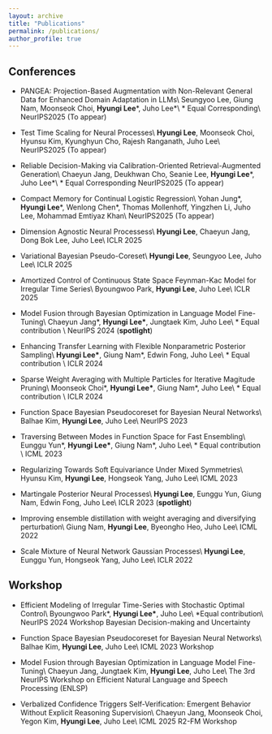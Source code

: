 ```yaml
---
layout: archive
title: "Publications"
permalink: /publications/
author_profile: true
---
```



## Conferences
- PANGEA: Projection-Based Augmentation with Non-Relevant General Data for Enhanced Domain Adaptation in LLMs\\
Seungyoo Lee, Giung Nam, Moonseok Choi, **Hyungi Lee**\*, Juho Lee\*\\
\* Equal Corresponding\\
NeurIPS2025 (To appear)

- Test Time Scaling for Neural Processes\\
**Hyungi Lee**, Moonseok Choi, Hyunsu Kim, Kyunghyun Cho, Rajesh Ranganath, Juho Lee\\
NeurIPS2025 (To appear)

- Reliable Decision-Making via Calibration-Oriented Retrieval-Augmented Generation\\
Chaeyun Jang, Deukhwan Cho, Seanie Lee, **Hyungi Lee**\*, Juho Lee\*\\
\* Equal Corresponding
NeurIPS2025 (To appear)

- Compact Memory for Continual Logistic Regression\\
Yohan Jung\*, **Hyungi Lee**\*, Wenlong Chen\*, Thomas Mollenhoff, Yingzhen Li, Juho Lee, Mohammad Emtiyaz Khan\\
NeurIPS2025 (To appear)

- Dimension Agnostic Neural Processess\\
**Hyungi Lee**, Chaeyun Jang, Dong Bok Lee, Juho Lee\\
ICLR 2025

- Variational Bayesian Pseudo-Coreset\\
**Hyungi Lee**, Seungyoo Lee, Juho Lee\\
ICLR 2025

- Amortized Control of Continuous State Space Feynman-Kac Model for Irregular Time Series\\
Byoungwoo Park, **Hyungi Lee**, Juho Lee\\
ICLR 2025

- Model Fusion through Bayesian Optimization in Language Model Fine-Tuning\\
Chaeyun Jang\*, **Hyungi Lee\***, Jungtaek Kim, Juho Lee\\
\* Equal contribution \\
NeurIPS 2024 (**spotlight**)

- Enhancing Transfer Learning with Flexible Nonparametric Posterior Sampling\\
**Hyungi Lee\***, Giung Nam\*, Edwin Fong, Juho Lee\\
\* Equal contribution \\
ICLR 2024

- Sparse Weight Averaging with Multiple Particles for Iterative Magitude Pruning\\
Moonseok Choi\*, **Hyungi Lee\***, Giung Nam\*, Juho Lee\\
\* Equal contribution \\
ICLR 2024

- Function Space Bayesian Pseudocoreset for Bayesian Neural Networks\\
Balhae Kim, **Hyungi Lee**, Juho Lee\\
NeurIPS 2023

- Traversing Between Modes in Function Space for Fast Ensembling\\
Eunggu Yun\*, **Hyungi Lee\***, Giung Nam\*, Juho Lee\\
\* Equal contribution \\
ICML 2023

- Regularizing Towards Soft Equivariance Under Mixed Symmetries\\
Hyunsu Kim, **Hyungi Lee**, Hongseok Yang, Juho Lee\\
ICML 2023

- Martingale Posterior Neural Processes\\
**Hyungi Lee**, Eunggu Yun, Giung Nam, Edwin Fong, Juho Lee\\
ICLR 2023 (**spotlight**)

- Improving ensemble distillation with weight averaging and diversifying perturbation\\
Giung Nam, **Hyungi Lee**, Byeongho Heo, Juho Lee\\
ICML 2022 

- Scale Mixture of Neural Network Gaussian Processes\\
**Hyungi Lee**, Eunggu Yun, Hongseok Yang, Juho Lee\\
ICLR 2022


## Workshop
- Efficient Modeling of Irregular Time-Series with Stochastic Optimal Control\\
Byoungwoo Park\*, **Hyungi Lee\***, Juho Lee\\
\*Equal contribution\\
NeurIPS 2024 Workshop Bayesian Decision-making and Uncertainty

- Function Space Bayesian Pseudocoreset for Bayesian Neural Networks\\
Balhae Kim, **Hyungi Lee**, Juho Lee\\
ICML 2023 Workshop

- Model Fusion through Bayesian Optimization in Language Model Fine-Tuning\\
Chaeyun Jang, Jungtaek Kim, **Hyungi Lee**, Juho Lee\\
The 3rd NeurIPS Workshop on Efficient Natural Language and Speech Processing (ENLSP)

- Verbalized Confidence Triggers Self-Verification: Emergent Behavior Without Explicit Reasoning Supervision\\
Chaeyun Jang, Moonseok Choi, Yegon Kim, **Hyungi Lee**, Juho Lee\\
ICML 2025 R2-FM Workshop